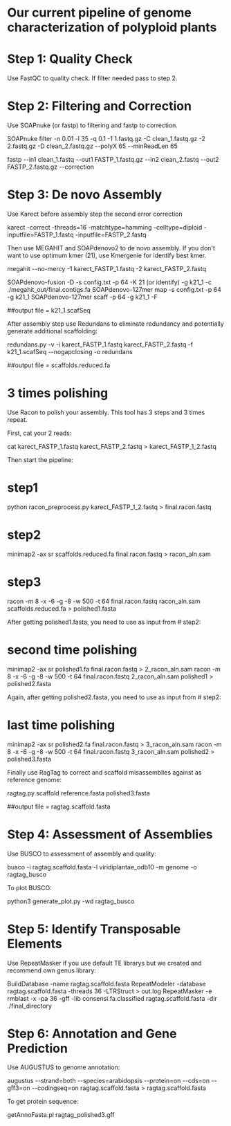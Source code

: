 # Our current pipeline of genome characterization of polyploid plants

# Step 1: Quality Check

Use FastQC to quality check. If filter needed pass to step 2.

# Step 2: Filtering and Correction

Use SOAPnuke (or fastp) to filtering and fastp to correction.

SOAPnuke filter -n 0.01 -l 35 -q 0.1 -1 1.fastq.gz -C clean_1.fastq.gz -2 2.fastq.gz -D clean_2.fastq.gz --polyX 65 --minReadLen 65

fastp --in1 clean_1.fastq --out1 FASTP_1.fastq.gz --in2 clean_2.fastq --out2 FASTP_2.fastq.gz --correction

# Step 3: De novo Assembly 

Use Karect before assembly step the second error correction

karect -correct -threads=16 -matchtype=hamming -celltype=diploid -inputfile=FASTP_1.fastq -inputfile=FASTP_2.fastq

Then use MEGAHIT and SOAPdenovo2 to de novo assembly. If you don't want to use optimum kmer (21), use Kmergenie for identify best kmer.

megahit --no-mercy -1 karect_FASTP_1.fastq -2 karect_FASTP_2.fastq

SOAPdenovo-fusion -D -s config.txt -p 64 -K 21 (or identify) -g k21_1 -c ./megahit_out/final.contigs.fa
SOAPdenovo-127mer map -s config.txt -p 64 -g k21_1
SOAPdenovo-127mer scaff -p 64 -g k21_1 -F

##output file = k21_1.scafSeq

After assembly step use Redundans to eliminate redundancy and potentially generate additional scaffolding:

redundans.py -v -i karect_FASTP_1.fastq karect_FASTP_2.fastq -f k21_1.scafSeq  --nogapclosing -o redundans

##output file = scaffolds.reduced.fa


# 3 times polishing

Use Racon to polish your assembly. This tool has 3 steps and 3 times repeat. 

First, cat your 2 reads: 

cat karect_FASTP_1.fastq  karect_FASTP_2.fastq > karect_FASTP_1_2.fastq 

Then start the pipeline:

# step1 
python racon_preprocess.py karect_FASTP_1_2.fastq > final.racon.fastq

# step2 
minimap2 -ax sr scaffolds.reduced.fa final.racon.fastq > racon_aln.sam

# step3 
racon -m 8 -x -6 -g -8 -w 500 -t 64 final.racon.fastq racon_aln.sam scaffolds.reduced.fa > polished1.fasta

After getting polished1.fasta, you need to use as input from # step2:

# second time polishing

minimap2 -ax sr polished1.fa final.racon.fastq > 2_racon_aln.sam
racon -m 8 -x -6 -g -8 -w 500 -t 64 final.racon.fastq 2_racon_aln.sam polished1 > polished2.fasta

Again, after getting polished2.fasta, you need to use as input from # step2:

# last time polishing

minimap2 -ax sr polished2.fa final.racon.fastq > 3_racon_aln.sam
racon -m 8 -x -6 -g -8 -w 500 -t 64 final.racon.fastq 3_racon_aln.sam polished2 > polished3.fasta

Finally use RagTag to correct and scaffold misassemblies against as reference genome:

ragtag.py scaffold reference.fasta polished3.fasta

##output file = ragtag.scaffold.fasta


# Step 4: Assessment of Assemblies

Use BUSCO to assessment of assembly and quality:

busco -i ragtag.scaffold.fasta -l viridiplantae_odb10 -m genome -o ragtag_busco

To plot BUSCO:

python3 generate_plot.py -wd ragtag_busco 


# Step 5: Identify Transposable Elements

Use RepeatMasker if you use default TE librarys but we created and recommend own genus library:

BuildDatabase -name ragtag.scaffold.fasta
RepeatModeler -database ragtag.scaffold.fasta -threads 36 -LTRStruct > out.log
RepeatMasker -e rmblast -x -pa 36 -gff -lib consensi.fa.classified ragtag.scaffold.fasta -dir ./final_directory


# Step 6: Annotation and Gene Prediction

Use AUGUSTUS to genome annotation:

augustus --strand=both --species=arabidopsis --protein=on --cds=on --gff3=on --codingseq=on ragtag.scaffold.fasta > ragtag.scaffold.fasta

To get protein sequence:

getAnnoFasta.pl ragtag_polished3.gff







